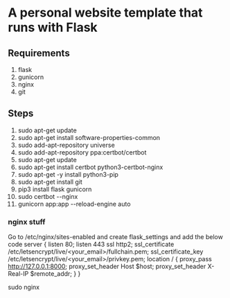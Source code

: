 # A personal website template that runs with Flask

## Requirements

1. flask
2. gunicorn
3. nginx
4. git

## Steps

1. sudo apt-get update
2. sudo apt-get install software-properties-common
3. sudo add-apt-repository universe
4. sudo add-apt-repository ppa:certbot/certbot
5. sudo apt-get update
6. sudo apt-get install certbot python3-certbot-nginx
7. sudo apt-get -y install python3-pip
8. sudo apt-get install git
9. pip3 install flask gunicorn
10. sudo certbot --nginx
11. gunicorn app:app --reload-engine auto

### nginx stuff

Go to /etc/nginx/sites-enabled and create flask_settings and add the below code
server {
listen 80;
listen 443 ssl http2;
ssl_certificate /etc/letsencrypt/live/<your_email>/fullchain.pem;
ssl_certificate_key /etc/letsencrypt/live/<your_email>/privkey.pem;
location / {
proxy_pass http://127.0.0.1:8000;
proxy_set_header Host $host;
                proxy_set_header X-Real-IP $remote_addr;
}
}

sudo nginx
